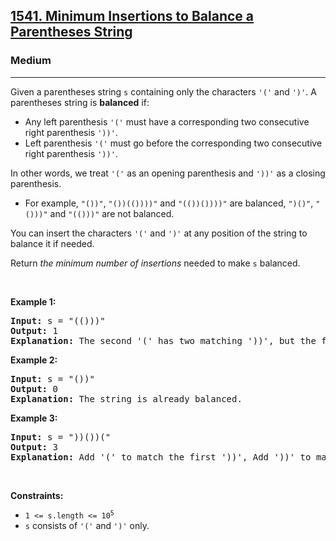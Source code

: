 <h2><a href="https://leetcode.com/problems/minimum-insertions-to-balance-a-parentheses-string/">1541. Minimum Insertions to Balance a Parentheses String</a></h2><h3>Medium</h3><hr><div><p>Given a parentheses string <code>s</code> containing only the characters <code>'('</code> and <code>')'</code>. A parentheses string is <strong>balanced</strong> if:</p>

<ul>
	<li>Any left parenthesis <code>'('</code> must have a corresponding two consecutive right parenthesis <code>'))'</code>.</li>
	<li>Left parenthesis <code>'('</code> must go before the corresponding two consecutive right parenthesis <code>'))'</code>.</li>
</ul>

<p>In other words, we treat <code>'('</code> as an opening parenthesis and <code>'))'</code> as a closing parenthesis.</p>

<ul>
	<li>For example, <code>"())"</code>, <code>"())(())))"</code> and <code>"(())())))"</code> are balanced, <code>")()"</code>, <code>"()))"</code> and <code>"(()))"</code> are not balanced.</li>
</ul>

<p>You can insert the characters <code>'('</code> and <code>')'</code> at any position of the string to balance it if needed.</p>

<p>Return <em>the minimum number of insertions</em> needed to make <code>s</code> balanced.</p>

<p>&nbsp;</p>
<p><strong class="example">Example 1:</strong></p>

<pre style="position: relative;"><strong>Input:</strong> s = "(()))"
<strong>Output:</strong> 1
<strong>Explanation:</strong> The second '(' has two matching '))', but the first '(' has only ')' matching. We need to add one more ')' at the end of the string to be "(())))" which is balanced.
<div class="open_grepper_editor" title="Edit &amp; Save To Grepper"></div></pre>

<p><strong class="example">Example 2:</strong></p>

<pre style="position: relative;"><strong>Input:</strong> s = "())"
<strong>Output:</strong> 0
<strong>Explanation:</strong> The string is already balanced.
<div class="open_grepper_editor" title="Edit &amp; Save To Grepper"></div></pre>

<p><strong class="example">Example 3:</strong></p>

<pre style="position: relative;"><strong>Input:</strong> s = "))())("
<strong>Output:</strong> 3
<strong>Explanation:</strong> Add '(' to match the first '))', Add '))' to match the last '('.
<div class="open_grepper_editor" title="Edit &amp; Save To Grepper"></div></pre>

<p>&nbsp;</p>
<p><strong>Constraints:</strong></p>

<ul>
	<li><code>1 &lt;= s.length &lt;= 10<sup>5</sup></code></li>
	<li><code>s</code> consists of <code>'('</code> and <code>')'</code> only.</li>
</ul>
</div>